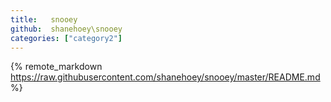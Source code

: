 ```yaml
---
title:   snooey
github:  shanehoey\snooey
categories: ["category2"]
---
```

{% remote_markdown https://raw.githubusercontent.com/shanehoey/snooey/master/README.md %} 